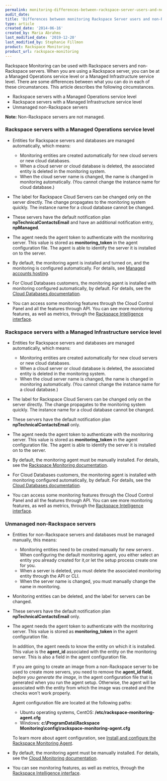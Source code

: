 ```yaml
---
permalink: monitoring-differences-between-rackspace-server-users-and-non-rackspace-server-users/
audit_date:
title: 'Differences between monitoring Rackspace Server users and non-Rackspace Server users'
type: article
created_date: '2014-06-16'
created_by: Maria Abrahms
last_modified_date: '2019-12-20'
last_modified_by: Stephanie Fillmon
product: Rackspace Monitoring
product_url: rackspace-monitoring
---
```


Rackspace Monitoring can be used with Rackspace servers and non-Rackspace servers. When you
are using a Rackspace server, you can be at a Managed Operations service level or a Managed
Infrastructure service level. There are some differences between what you can do in each
of these circumstances. This article describes the following circumstances.

- Rackspace servers with a Managed Operations service level
- Rackspace servers with a Managed Infrastructure service level
- Unmanaged non-Rackspace servers

**Note:** Non-Rackspace servers are not managed.

### Rackspace servers with a Managed Operations service level

- Entities for Rackspace servers and databases are managed automatically, which means:
  - Monitoring entities are created automatically for new cloud servers or new cloud databases.
  - When a cloud server or cloud database is deleted, the associated entity is deleted in
    the monitoring system.
  - When the cloud server name is changed, the name is changed in monitoring automatically.
    (You cannot change the instance name for cloud database.)


- The label for Rackspace Cloud Servers can be changed only on the server directly. The
  change  propagates to the monitoring system quickly. The instance name for a cloud database
  cannot be changed.

- These servers have the default notification plan **npTechnicalContactsEmail** and have
  an additional notification entry, **npManaged**.

- The agent needs the agent token to authenticate with the monitoring server. This value is
  stored as **monitoring_token** in the agent configuration file. The agent is able to
  identify the server it is installed on to the server.

- By default, the monitoring agent is installed and turned on, and the monitoring is
  configured automatically. For details, see [Managed accounts hosting](https://www.rackspace.com/dedicated-servers).

- For Cloud Databases customers, the monitoring agent is installed with monitoring configured
  automatically, by default. For details, see the
  [Cloud Databases documentation](https://docs.rackspace.com/docs/cloud-databases/v1/developer-guide/).

- You can access some monitoring features through the Cloud Control Panel and all the
  features through API. You can see more monitoring features, as well as metrics, through
  the [Rackspace Intelligence interface](https://intelligence.rackspace.com/).


### Rackspace servers with a Managed Infrastructure service level

- Entities for Rackspace servers and databases are managed automatically, which means:
  - Monitoring entities are created automatically for new cloud servers or new cloud databases.
  - When a cloud server or cloud database is deleted, the associated entity is deleted in
    the monitoring system.
  - When the cloud server name is changed, the name is changed in monitoring automatically.
    (You cannot change the instance name for a cloud database.)


- The label for Rackspace Cloud Servers can be changed only on the server directly. The
  change propagates to the monitoring system quickly. The instance name for a cloud database
  cannot be changed.

- These servers have the default notification plan **npTechnicalContactsEmail** only.

- The agent needs the agent token to authenticate with the monitoring server. This value is
  stored as **monitoring_token** in the agent configuration file. The agent is able to
  identify the server it is installed on to the server.

- By default, the monitoring agent must be manually installed. For details, see the
  [Rackspace Monitoring documentation](https://docs.rackspace.com/docs/cloud-monitoring/v1/developer-guide/#install-and-configure-the-agent).

- For Cloud Databases customers, the monitoring agent is installed with monitoring configured
  automatically, by default. For details, see the
  [Cloud Databases documentation](https://docs.rackspace.com/docs/cloud-databases/v1/developer-guide/).

- You can access some monitoring features through the Cloud Control Panel and all the
  features through API. You can see more monitoring features, as well as metrics, through
  the [Rackspace Intelligence interface](https://intelligence.rackspace.com/).

### Unmanaged non-Rackspace servers

- Entities for non-Rackspace servers and databases must be managed manually, this means:
  - Monitoring entities need to be created manually for new servers . When configuring the
    default monitoring agent, you either select an entity you already created for it,or let
    the setup process create one for you.
  - When a server is deleted, you must delete the associated monitoring entity through the
    API or CLI.
  - When the server name is changed, you must manually change the name in monitoring.


- Monitoring entities can be deleted, and the label for servers can be changed.

- These servers have the default notification plan **npTechnicalContactsEmail** only.

- The agent needs the agent token to authenticate with the monitoring server. This value is
  stored as **monitoring_token** in the agent configuration file.

  In addition, the agent needs to know the entity on which it is installed. This value is
  the **agent_id** associated with the entity on the monitoring server. This is also a field
  in the agent configuration file.

  If you are going to create an image from a non-Rackspace server to be used to create more
  servers, you need to remove the **agent_id field**, *before you generate the image*, in
  the agent configuration file that is generated when you run the agent setup. Otherwise,
  the agent will be associated with the entity from which the image was created and the
  checks won't work properly.

  Agent configuration file are located at the following paths:
  - Ubuntu operating systems, CentOS: **/etc/rackspace-monitoring-agent.cfg**
  - Windows: **c:\ProgramData\Rackspace Monitoring\config\rackspace-monitoring-agent.cfg**

  To learn more about agent configuration, see
  [Install and configure the Rackspace Monitoring Agent](/how-to/install-and-configure-the-rackspace-monitoring-agent).

- By default, the monitoring agent must be manually installed. For details, see the [
  Cloud Monitoring documentation](https://docs.rackspace.com/docs/cloud-monitoring/v1/developer-guide/#install-and-configure-the-agent).

- You can see monitoring features, as well as metrics, through the
  [Rackspace Intelligence interface](https://intelligence.rackspace.com/).
